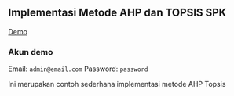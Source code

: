 ## Implementasi Metode AHP dan TOPSIS SPK 

[Demo](http://ahp-topsis.herokuapp.com/)

### Akun demo
Email: `admin@email.com`
Password: `password`

Ini merupakan contoh sederhana implementasi metode AHP Topsis
